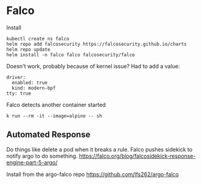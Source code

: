 # Falco

Install
```
kubectl create ns falco 
helm repo add falcosecurity https://falcosecurity.github.io/charts 
helm repo update 
helm install -n falco falco falcosecurity/falco
```

Doesn't work, probably because of kernel issue? 
Had to add a value:
```
driver:
  enabled: true
  kind: modern-bpf
tty: true
```

Falco detects another container started
```
k run --rm -it --image=alpine -- sh
```

## Automated Response
Do things like delete a pod when it breaks a rule.
Falco pushes sidekick to notify argo to do something. 
https://falco.org/blog/falcosidekick-response-engine-part-5-argo/

Install from the argo-falco repo https://github.com/lfs262/argo-falco

